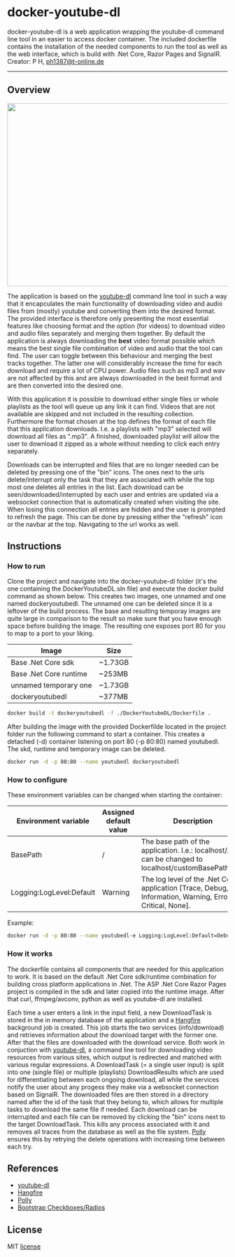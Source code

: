 # docker-youtube-dl
docker-youtube-dl is a web application wrapping the youtube-dl command line tool in an easier to access docker container. The included dockerfile contains the installation of the needed components to run the tool as well as the web interface, which is build with .Net Core, Razor Pages and SignalR.
Creator: P H, ph1387@t-online.de 

---

## Overview
<p align="center">
  <img width="1000" height="418" src="https://github.com/ph1387/docker-youtube-dl/blob/master/youtubedl.gif">
</p>

The application is based on the [youtube-dl](https://github.com/rg3/youtube-dl) command line tool in such a way that it encapculates the main functionality of downloading video and audio files from (mostly) youtube and converting them into the desired format. The provided interface is therefore only presenting the most essential features like choosing format and the option (for videos) to download video and audio files separately and merging them together. By default the application is always downloading the **best** video format possible which means the best single file combination of video and audio that the tool can find. The user can toggle between this behaviour and merging the best tracks together. The latter one will considerably increase the time for each download and require a lot of CPU power. Audio files such as mp3 and wav are not affected by this and are always downloaded in the best format and are then converted into the desired one.

With this application it is possible to download either single files or whole playlists as the tool will queue up any link it can find. Videos that are not available are skipped and not included in the resulting collection. Furthermore the format chosen at the top defines the format of each file that this application downloads. I.e. a playlists with "mp3" selected will download all files as ".mp3". A finished, downloaded playlist will allow the user to download it zipped as a whole without needing to click each entry separately.

Downloads can be interrupted and files that are no longer needed can be deleted by pressing one of the "bin" icons. The ones next to the urls delete/interrupt only the task that they are associated with while the top most one deletes all entries in the list. Each download can be seen/downloaded/interrupted by each user and entries are updated via a websocket connection that is automatically created when visiting the site. When losing this connection all entries are hidden and the user is prompted to refresh the page. This can be done by pressing either the "refresh" icon or the navbar at the top. Navigating to the url works as well.

## Instructions

### How to run
Clone the project and navigate into the docker-youtube-dl folder (it's the one containing the DockerYoutubeDL.sln file) and execute the docker build command as shown below. This creates two images, one unnamed and one named dockeryoutubedl. The unnamed one can be deleted since it is a leftover of the build process. The base and resulting temporay images are quite large in comparison to the result so make sure that you have enough space before building the image. The resulting one exposes port 80 for you to map to a port to your liking.

|Image|Size|
|-|-|
|Base .Net Core sdk|~1.73GB|
|Base .Net Core runtime|~253MB|
|unnamed temporary one|~1.73GB|
|dockeryoutubedl|~377MB|

```sh
docker build -t dockeryoutubedl -f ./DockerYoutubeDL/Dockerfile .
```

After building the image with the provided Dockerfilde located in the project folder run the following command to start a container. This creates a detached (-d) container listening on port 80 (-p 80:80) named youtubedl. The skd, runtime and temporary image can be deleted.

```sh
docker run -d -p 80:80 --name youtubedl dockeryoutubedl
```

### How to configure
These environment variables can be changed when starting the container:

|Environment variable|Assigned default value|Description|
|-|-|-|
|BasePath|/|The base path of the application. I.e.: localhost/API can be changed to localhost/customBasePath/API.|
|Logging:LogLevel:Default|Warning|The log level of the .Net Core application [Trace, Debug, Information, Warning, Error, Critical, None].|

Example:

```sh
docker run -d -p 80:80 --name youtubedl-e Logging:LogLevel:Default=Debug dockeryoutubedl
```

### How it works
The dockerfile contains all components that are needed for this application to work. It is based on the default .Net Core sdk/runtime combination for building cross platform applications in .Net. The ASP .Net Core Razor Pages project is compiled in the sdk and later copied into the runtime image. After that curl, ffmpeg/avconv, python as well as youtube-dl are installed.

Each time a user enters a link in the input field, a new DownloadTask is stored in the in memory database of the application and a [Hangfire](https://github.com/HangfireIO/Hangfire) background job is created. This job starts the two services (info/download) and retrieves information about the download target with the former one. After that the files are downloaded with the download service. Both work in conjuction with [youtube-dl](https://github.com/rg3/youtube-dl), a command line tool for downloading video resources from various sites, which output is redirected and matched with various regular expressions.
A DownloadTask (= a single user input) is split into one (single file) or multiple (playlists) DownloadResults which are used for differentiating between each ongoing download, all while the services notify the user about any progess they make via a websocket connection based on SignalR. The downloaded files are then stored in a directory named after the id of the task that they belong to, which allows for multiple tasks to download the same file if needed. Each download can be interrupted and each file can be removed by clicking the "bin" icons next to the target DownloadTask. This kills any process associated with it and removes all traces from the database as well as the file system. [Polly](https://github.com/App-vNext/Polly) ensures this by retrying the delete operations with increasing time between each try.

## References
- [youtube-dl](https://github.com/rg3/youtube-dl)
- [Hangfire](https://github.com/HangfireIO/Hangfire)
- [Polly](https://github.com/App-vNext/Polly)
- [Bootstrap Checkboxes/Radios](https://bootsnipp.com/snippets/ZkMKE)

## License
MIT [license](https://github.com/ph1387/docker-youtube-dl/blob/master/LICENSE.txt)
